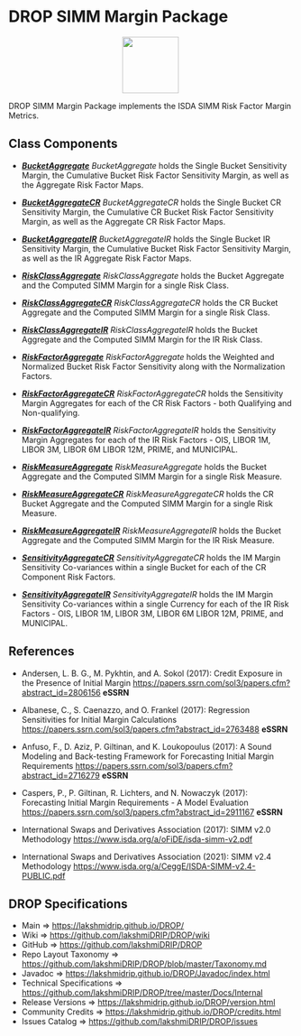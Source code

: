 # DROP SIMM Margin Package

<p align="center"><img src="https://github.com/lakshmiDRIP/DROP/blob/master/DRIP_Logo.gif?raw=true" width="100"></p>

DROP SIMM Margin Package implements the ISDA SIMM Risk Factor Margin Metrics.


## Class Components

 * [***BucketAggregate***](https://github.com/lakshmiDRIP/DROP/tree/master/src/main/java/org/drip/simm/margin/BucketAggregate.java)
 <i>BucketAggregate</i> holds the Single Bucket Sensitivity Margin, the Cumulative Bucket Risk Factor
 Sensitivity Margin, as well as the Aggregate Risk Factor Maps.

 * [***BucketAggregateCR***](https://github.com/lakshmiDRIP/DROP/tree/master/src/main/java/org/drip/simm/margin/BucketAggregateCR.java)
 <i>BucketAggregateCR</i> holds the Single Bucket CR Sensitivity Margin, the Cumulative CR Bucket Risk Factor
 Sensitivity Margin, as well as the Aggregate CR Risk Factor Maps.

 * [***BucketAggregateIR***](https://github.com/lakshmiDRIP/DROP/tree/master/src/main/java/org/drip/simm/margin/BucketAggregateIR.java)
 <i>BucketAggregateIR</i> holds the Single Bucket IR Sensitivity Margin, the Cumulative Bucket Risk Factor
 Sensitivity Margin, as well as the IR Aggregate Risk Factor Maps.

 * [***RiskClassAggregate***](https://github.com/lakshmiDRIP/DROP/tree/master/src/main/java/org/drip/simm/margin/RiskClassAggregate.java)
 <i>RiskClassAggregate</i> holds the Bucket Aggregate and the Computed SIMM Margin for a single Risk Class.

 * [***RiskClassAggregateCR***](https://github.com/lakshmiDRIP/DROP/tree/master/src/main/java/org/drip/simm/margin/RiskClassAggregateCR.java)
 <i>RiskClassAggregateCR</i> holds the CR Bucket Aggregate and the Computed SIMM Margin for a single Risk
 Class.

 * [***RiskClassAggregateIR***](https://github.com/lakshmiDRIP/DROP/tree/master/src/main/java/org/drip/simm/margin/RiskClassAggregateIR.java)
 <i>RiskClassAggregateIR</i> holds the Bucket Aggregate and the Computed SIMM Margin for the IR Risk Class.

 * [***RiskFactorAggregate***](https://github.com/lakshmiDRIP/DROP/tree/master/src/main/java/org/drip/simm/margin/RiskFactorAggregate.java)
 <i>RiskFactorAggregate</i> holds the Weighted and Normalized Bucket Risk Factor Sensitivity along with the
 Normalization Factors.

 * [***RiskFactorAggregateCR***](https://github.com/lakshmiDRIP/DROP/tree/master/src/main/java/org/drip/simm/margin/RiskFactorAggregateCR.java)
 <i>RiskFactorAggregateCR</i> holds the Sensitivity Margin Aggregates for each of the CR Risk Factors - both
 Qualifying and Non-qualifying.

 * [***RiskFactorAggregateIR***](https://github.com/lakshmiDRIP/DROP/tree/master/src/main/java/org/drip/simm/margin/RiskFactorAggregateIR.java)
 <i>RiskFactorAggregateIR</i> holds the Sensitivity Margin Aggregates for each of the IR Risk Factors - OIS,
 LIBOR 1M, LIBOR 3M, LIBOR 6M LIBOR 12M, PRIME, and MUNICIPAL.

 * [***RiskMeasureAggregate***](https://github.com/lakshmiDRIP/DROP/tree/master/src/main/java/org/drip/simm/margin/RiskMeasureAggregate.java)
 <i>RiskMeasureAggregate</i> holds the Bucket Aggregate and the Computed SIMM Margin for a single Risk
 Measure.

 * [***RiskMeasureAggregateCR***](https://github.com/lakshmiDRIP/DROP/tree/master/src/main/java/org/drip/simm/margin/RiskMeasureAggregateCR.java)
 <i>RiskMeasureAggregateCR</i> holds the CR Bucket Aggregate and the Computed SIMM Margin for a single Risk
 Measure.

 * [***RiskMeasureAggregateIR***](https://github.com/lakshmiDRIP/DROP/tree/master/src/main/java/org/drip/simm/margin/RiskMeasureAggregateIR.java)
 <i>RiskMeasureAggregateIR</i> holds the Bucket Aggregate and the Computed SIMM Margin for the IR Risk
 Measure.

 * [***SensitivityAggregateCR***](https://github.com/lakshmiDRIP/DROP/tree/master/src/main/java/org/drip/simm/margin/SensitivityAggregateCR.java)
 <i>SensitivityAggregateCR</i> holds the IM Margin Sensitivity Co-variances within a single Bucket for each
 of the CR Component Risk Factors.

 * [***SensitivityAggregateIR***](https://github.com/lakshmiDRIP/DROP/tree/master/src/main/java/org/drip/simm/margin/SensitivityAggregateIR.java)
 <i>SensitivityAggregateIR</i> holds the IM Margin Sensitivity Co-variances within a single Currency for each
 of the IR Risk Factors - OIS, LIBOR 1M, LIBOR 3M, LIBOR 6M LIBOR 12M, PRIME, and MUNICIPAL.


## References

 * Andersen, L. B. G., M. Pykhtin, and A. Sokol (2017): Credit Exposure in the Presence of Initial Margin
 	https://papers.ssrn.com/sol3/papers.cfm?abstract_id=2806156 <b>eSSRN</b>

 * Albanese, C., S. Caenazzo, and O. Frankel (2017): Regression Sensitivities for Initial Margin Calculations
 	https://papers.ssrn.com/sol3/papers.cfm?abstract_id=2763488 <b>eSSRN</b>

 * Anfuso, F., D. Aziz, P. Giltinan, and K. Loukopoulus (2017): A Sound Modeling and Back-testing Framework
 	for Forecasting Initial Margin Requirements https://papers.ssrn.com/sol3/papers.cfm?abstract_id=2716279
 		<b>eSSRN</b>

 * Caspers, P., P. Giltinan, R. Lichters, and N. Nowaczyk (2017): Forecasting Initial Margin Requirements - A
 	Model Evaluation https://papers.ssrn.com/sol3/papers.cfm?abstract_id=2911167 <b>eSSRN</b>

 * International Swaps and Derivatives Association (2017): SIMM v2.0 Methodology
		https://www.isda.org/a/oFiDE/isda-simm-v2.pdf

 * International Swaps and Derivatives Association (2021): SIMM v2.4 Methodology
		https://www.isda.org/a/CeggE/ISDA-SIMM-v2.4-PUBLIC.pdf


## DROP Specifications

 * Main                     => https://lakshmidrip.github.io/DROP/
 * Wiki                     => https://github.com/lakshmiDRIP/DROP/wiki
 * GitHub                   => https://github.com/lakshmiDRIP/DROP
 * Repo Layout Taxonomy     => https://github.com/lakshmiDRIP/DROP/blob/master/Taxonomy.md
 * Javadoc                  => https://lakshmidrip.github.io/DROP/Javadoc/index.html
 * Technical Specifications => https://github.com/lakshmiDRIP/DROP/tree/master/Docs/Internal
 * Release Versions         => https://lakshmidrip.github.io/DROP/version.html
 * Community Credits        => https://lakshmidrip.github.io/DROP/credits.html
 * Issues Catalog           => https://github.com/lakshmiDRIP/DROP/issues
